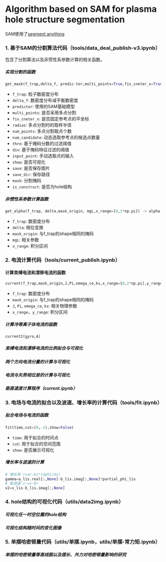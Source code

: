 # Algorithm based on SAM for plasma hole structure segmentation

SAM使用了[segment anything](https://github.com/facebookresearch/segment-anything.git)
### 1. 基于SAM的分割算法代码（tools/data_deal_publish-v3.ipynb）
包含了分割算法以及非惯性系参数计算的相关函数。
##### 实现分割的函数
```python
get_mask(f_trap,delta_f, predic-tor,multi_points=True,fix_cneter_x=True,radias=25,num_points=4,num_candidate=10,thre=0.6,div=40,input_point=None, show=False, save=False, save_dir=None) -> mask, is_construct
```
* `f_trap`: 粒子数密度分布  
* `delta_f`: 数密度分布减平衡数密度  
* `predictor`: 使用的SAM基础模型  
* `multi_points`: 是否采用多点分割  
* `fix_cneter_x`: 是否固定参考点的平坐标  
* `radias`: 多点分割时的取样半径  
* `num_points`: 多点分割取点个数  
* `num_candidate`: 动态选取参考点的候选点数量
* `thre`: 基于掩码分数的过滤阈值
* `div`: 基于掩码特征过滤的阈值
* `input_point`: 手动选取点的输入
* `show`: 是否可视化
* `save`: 是否保存图片
* `save_dir`: 保存路径
* `mask`: 分割掩码
* `is_construct`: 是否为hole结构
##### 非惯性系参数计算函数
```python
get_alpha(f_trap, delta,mask_origin, mgL,x_range=[0,2*np.pi]) -> alpha
```
* `f_trap`: 数密度分布
* `delta`: 相位变换
* `mask_origin`: 与f_trap的shape相同的掩码
* `mgL`: 相关参数
* `x_range`: 积分区间
### 2. 电流计算代码（tools/current_publish.ipynb）
#### 计算束缚电流和漂移电流的函数
```python
current(f_trap,mask_origin,J,Pi,omega_ce,ks,x_range=[0,2*np.pi],y_range=[-0.1,0.1])
```
* `f_trap`: 数密度分布
* `mask_origin`: 与f_trap的shape相同的掩码
* `J`, `Pi`, `omega_ce`, `ks`: 相关物理参数
* `x_range`，`y_range`: 积分区间
##### 计算冷等离子体电流的函数
```python
current2(gyro,A)
```
##### 束缚电流和漂移电流的比例拟合与可视化
##### 两个方向电流分量的计算与可视化
##### 电流与矢势相位差的计算与可视化
#####  垂直速度计算程序（current.ipynb）
### 3. 电场与电流的拟合以及波速、增长率的计算代码（tools/fit.ipynb）
##### 拟合电场与电流的函数
```python
fit(time,cut=(0,-1),show=False)
```
* `time`: 用于拟合的时间点
* `cut`: 用于拟合的空间范围
* `show`: 是否展示可视化
##### 增长率与波速的计算
```python
# 增长率 r=ar-bi*(dphi/ds)
gamma=a_lis.real[:,None]-b_lis.imag[:,None]*partial_phi_lis
# 新波速 v'=v-br
v2=v_lis-b_lis.imag[:,None]
```
### 4. hole结构的可视化代码（utils/data2img.ipynb）
##### 可视化任一时空位置的hole结构
##### 可视化结构随时间的变化图像
### 5. 单摆哈密顿量代码（utils/单摆.ipynb，utils/单摆-常力矩.ipynb）
##### 单摆的哈密顿量等高线图以及摆长、外力对哈密顿量影响的研究

